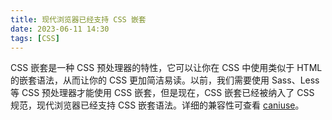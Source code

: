 ```yaml
---
title: 现代浏览器已经支持 CSS 嵌套
date: 2023-06-11 14:30
tags: [CSS]
---
```


CSS 嵌套是一种 CSS 预处理器的特性，它可以让你在 CSS 中使用类似于 HTML 的嵌套语法，从而让你的 CSS 更加简洁易读。以前，我们需要使用 Sass、Less 等 CSS 预处理器才能使用 CSS 嵌套，但是现在，CSS 嵌套已经被纳入了 CSS 规范，现代浏览器已经支持 CSS 嵌套语法。详细的兼容性可查看 [caniuse](https://caniuse.com/css-nesting)。

